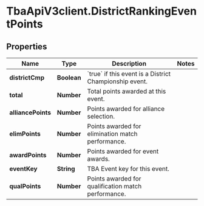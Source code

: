 # TbaApiV3client.DistrictRankingEventPoints

## Properties

Name | Type | Description | Notes
------------ | ------------- | ------------- | -------------
**districtCmp** | **Boolean** | &#x60;true&#x60; if this event is a District Championship event. | 
**total** | **Number** | Total points awarded at this event. | 
**alliancePoints** | **Number** | Points awarded for alliance selection. | 
**elimPoints** | **Number** | Points awarded for elimination match performance. | 
**awardPoints** | **Number** | Points awarded for event awards. | 
**eventKey** | **String** | TBA Event key for this event. | 
**qualPoints** | **Number** | Points awarded for qualification match performance. | 


